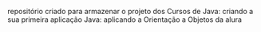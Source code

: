 repositório criado para armazenar o projeto dos Cursos de
Java: criando a sua primeira aplicação
Java: aplicando a Orientação a Objetos
da alura
